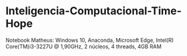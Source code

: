 # Inteligencia-Computacional-Time-Hope
Notebook Matheus: Windows 10, Anaconda, Microsoft Edge, Intel(R) Core(TM)i3-3227U @ 1,90GHz, 2 núcleos, 4 threads, 4GB RAM
